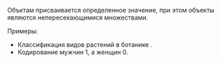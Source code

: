 Объктам присваивается определенное значение, при этом объекты являются непересекающимися множествами.

Примеры:
* Классификация видов растений в ботанике .
* Кодирование мужчин 1, а женщин 0.